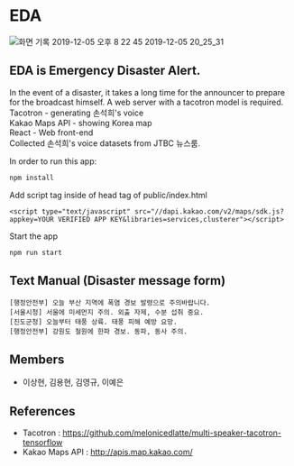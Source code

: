 # EDA
![화면 기록 2019-12-05 오후 8 22 45 2019-12-05 20_25_31](https://user-images.githubusercontent.com/39911797/70231999-c96f2f00-179e-11ea-87ee-19f2eea75388.gif)

## EDA is Emergency Disaster Alert.
In the event of a disaster, it takes a long time for the announcer to prepare for the broadcast himself.
A web server with a tacotron model is required.
Tacotron - generating 손석희's voice <br>
Kakao Maps API - showing Korea map <br>
React - Web front-end <br>
Collected 손석희's voice datasets from JTBC 뉴스룸.<br>

In order to run this app:

```js
npm install
```
Add script tag inside of head tag of public/index.html
```
<script type="text/javascript" src="//dapi.kakao.com/v2/maps/sdk.js?appkey=YOUR VERIFIED APP KEY&libraries=services,clusterer"></script>
```
Start the app

```js
npm run start
```

## Text Manual (Disaster message form)
```
[행정안전부] 오늘 부산 지역에 폭염 경보 발령으로 주의바랍니다.
[서울시청] 서울에 미세먼지 주의. 외출 자제, 수분 섭취 중요.
[진도군청] 오늘부터 태풍 상륙. 태풍 피해 예방 요망.
[행정안전부] 강원도 철원에 한파 경보. 동파, 동사 주의.
```
## Members
* 이상현, 김용현, 김영규, 이예은
## References
* Tacotron : https://github.com/melonicedlatte/multi-speaker-tacotron-tensorflow
* Kakao Maps API : http://apis.map.kakao.com/
